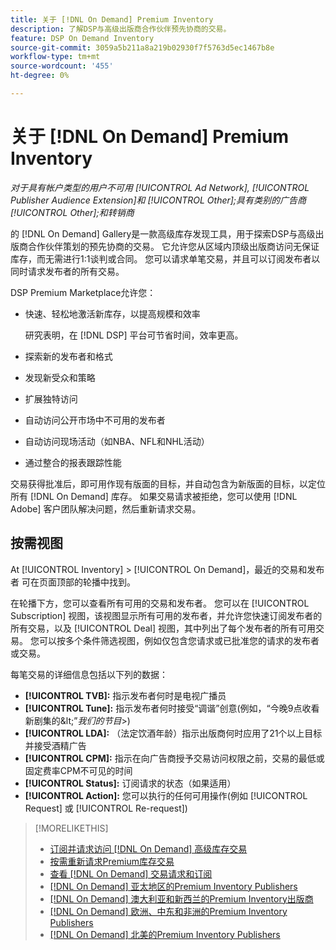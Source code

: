 ```yaml
---
title: 关于 [!DNL On Demand] Premium Inventory
description: 了解DSP与高级出版商合作伙伴预先协商的交易。
feature: DSP On Demand Inventory
source-git-commit: 3059a5b211a8a219b02930f7f5763d5ec1467b8e
workflow-type: tm+mt
source-wordcount: '455'
ht-degree: 0%

---
```


# 关于 [!DNL On Demand] Premium Inventory

*对于具有帐户类型的用户不可用 [!UICONTROL Ad Network], [!UICONTROL Publisher Audience Extension]和 [!UICONTROL Other];具有类别的广告商 [!UICONTROL Other];和转销商*

的 [!DNL On Demand] Gallery是一款高级库存发现工具，用于探索DSP与高级出版商合作伙伴策划的预先协商的交易。 它允许您从区域内顶级出版商访问无保证库存，而无需进行1:1谈判或合同。 您可以请求单笔交易，并且可以订阅发布者以同时请求发布者的所有交易。

DSP Premium Marketplace允许您：

* 快速、轻松地激活新库存，以提高规模和效率

   研究表明，在 [!DNL DSP] 平台可节省时间，效率更高。

* 探索新的发布者和格式

* 发现新受众和策略

* 扩展独特访问

* 自动访问公开市场中不可用的发布者

* 自动访问现场活动（如NBA、NFL和NHL活动）

* 通过整合的报表跟踪性能

交易获得批准后，即可用作现有版面的目标，并自动包含为新版面的目标，以定位所有 [!DNL On Demand] 库存。 如果交易请求被拒绝，您可以使用 [!DNL Adobe] 客户团队解决问题，然后重新请求交易。

## 按需视图

At [!UICONTROL Inventory] > [!UICONTROL On Demand]，最近的交易和发布者 <!-- how recent? --> 可在页面顶部的轮播中找到。

在轮播下方，您可以查看所有可用的交易和发布者。 您可以在 [!UICONTROL Subscription] 视图，该视图显示所有可用的发布者，并允许您快速订阅发布者的所有交易，以及 [!UICONTROL Deal] 视图，其中列出了每个发布者的所有可用交易。 您可以按多个条件筛选视图，例如仅包含您请求或已批准您的请求的发布者或交易。

每笔交易的详细信息包括以下列的数据：

* **[!UICONTROL TVB]:** 指示发布者何时是电视广播员
* **[!UICONTROL Tune]:** 指示发布者何时接受“调谐”创意(例如，“今晚9点收看新剧集的\&lt;”*我们的节目*\>)
* **[!UICONTROL LDA]:** （法定饮酒年龄）指示出版商何时应用了21个以上目标并接受酒精广告
* **[!UICONTROL CPM]:** 指示在向广告商授予交易访问权限之前，交易的最低或固定费率CPM不可见的时间
* **[!UICONTROL Status]:** 订阅请求的状态（如果适用）
* **[!UICONTROL Action]:** 您可以执行的任何可用操作(例如 [!UICONTROL Request] 或 [!UICONTROL Re-request])

>[!MORELIKETHIS]
>
>* [订阅并请求访问 [!DNL On Demand] 高级库存交易](on-demand-inventory-subscribe.md)
>* [按需重新请求Premium库存交易](on-demand-inventory-rerequest.md)
>* [查看 [!DNL On Demand] 交易请求和订阅](on-demand-inventory-view-status.md)
>* [[!DNL On Demand] 亚太地区的Premium Inventory Publishers](on-demand-inventory-publishers-apac.md)
>* [[!DNL On Demand] 澳大利亚和新西兰的Premium Inventory出版商](on-demand-inventory-publishers-anz.md)
>* [[!DNL On Demand] 欧洲、中东和非洲的Premium Inventory Publishers](on-demand-inventory-publishers-emea.md)
>* [[!DNL On Demand] 北美的Premium Inventory Publishers](on-demand-inventory-publishers-na.md)

